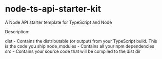 # node-ts-api-starter-kit

A Node API starter template for TypeScript and Node

Description:

dist - Contains the distributable (or output) from your TypeScript build. This is the code you ship
node_modules - Contains all your npm dependencies
src - Contains your source code that will be compiled to the dist dir
